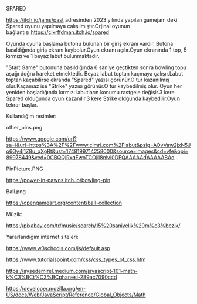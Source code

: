 SPARED

 https://itch.io/jams/past adresinden 2023 yılında yapılan gamejam deki Spared oyunu yapılmaya çalışılmıştır.Orjinal  oyunun bağlantısı:https://clxrffdman.itch.io/spared
 
Oyunda  oyuna başlama butonu bulunan bir giriş ekranı vardır. Butona basıldığında giriş ekranı kaybolur.Oyun ekranı açılır.Oyun ekranında 1 top, 5 kırmızı ve 1 beyaz labut bulunmaktadır.

"Start Game" butonuna basıldığında 6 saniye geçtikten sonra bowling topu aşağı doğru hareket etmektedir.
Beyaz labut toptan kaçmaya çalışır.Labut toptan kaçabilirse ekranda "Spared" yazısı görünür.O tur kazanılmış olur.Kaçamaz ise "Strike" yazısı görünür.O tur kaybedilmiş olur. Oyun her yeniden başladığında kırmızı labutların konumu
rastgele değişir.3 kere Spared olduğunda oyun kazanılır.3 kere Strike oldğunda kaybedilir.Oyun tekrar başlar.

Kullandığım resimler:

other_pins.png

https://www.google.com/url?sa=i&url=https%3A%2F%2Fwww.cimri.com%2Flabut&psig=AOvVaw2jxN5Jo6Gy4j1Z8u_qXgRt&ust=1748199714258000&source=images&cd=vfe&opi=89978449&ved=0CBQQjRxqFwoTCOjil8nlvI0DFQAAAAAdAAAAABAo

PinPicture.PNG

https://power-in-pawns.itch.io/bowling-pin

Ball.png

https://opengameart.org/content/ball-collection

Müzik:

https://pixabay.com/tr/music/search/15%20saniyelik%20m%c3%bczik/

Yararlandığım internet siteleri:

https://www.w3schools.com/js/default.asp

https://www.tutorialspoint.com/css/css_types_of_css.htm

https://aysedemirel.medium.com/javascript-101-math-k%C3%BCt%C3%BCphanesi-289ac7090ccd

https://developer.mozilla.org/en-US/docs/Web/JavaScript/Reference/Global_Objects/Math

